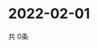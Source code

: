 # 2022-02-01
  共 0条

  <!-- BEGIN -->
  <!-- 最后更新时间Tue Feb 01 2022 14:03:47 GMT+0000 (Coordinated Universal Time) -->
  
  <!-- END -->
  
  